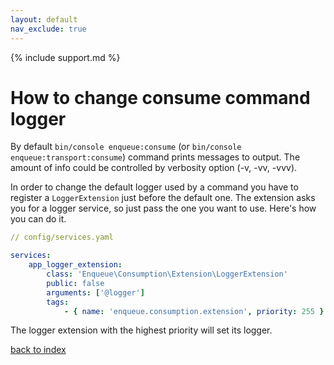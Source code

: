 ```yaml
---
layout: default
nav_exclude: true
---
```

{% include support.md %}

# How to change consume command logger

By default `bin/console enqueue:consume` (or `bin/console enqueue:transport:consume`) command prints messages to output.
The amount of info could be controlled by verbosity option (-v, -vv, -vvv).

In order to change the default logger used by a command you have to register a `LoggerExtension` just before the default one.
The extension asks you for a logger service, so just pass the one you want to use.
Here's how you can do it.

```yaml
// config/services.yaml

services:
    app_logger_extension:
        class: 'Enqueue\Consumption\Extension\LoggerExtension'
        public: false
        arguments: ['@logger']
        tags:
            - { name: 'enqueue.consumption.extension', priority: 255 }

```

The logger extension with the highest priority will set its logger.

[back to index](../../index.md)



